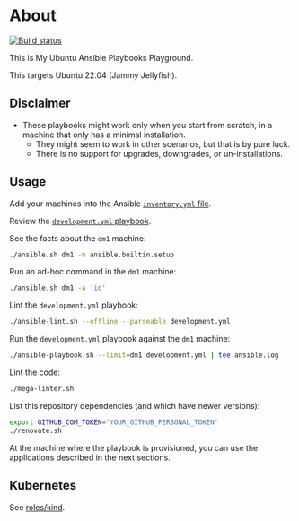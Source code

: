 # About

[![Build status](https://github.com/rgl/my-ubuntu-ansible-playbooks/workflows/build/badge.svg)](https://github.com/rgl/my-ubuntu-ansible-playbooks/actions?query=workflow%3Abuild)

This is My Ubuntu Ansible Playbooks Playground.

This targets Ubuntu 22.04 (Jammy Jellyfish).

## Disclaimer

* These playbooks might work only when you start from scratch, in a machine that only has a minimal installation.
  * They might seem to work in other scenarios, but that is by pure luck.
  * There is no support for upgrades, downgrades, or un-installations.

## Usage

Add your machines into the Ansible [`inventory.yml` file](inventory.yml).

Review the [`development.yml` playbook](development.yml).

See the facts about the `dm1` machine:

```bash
./ansible.sh dm1 -m ansible.builtin.setup
```

Run an ad-hoc command in the `dm1` machine:

```bash
./ansible.sh dm1 -a 'id'
```

Lint the `development.yml` playbook:

```bash
./ansible-lint.sh --offline --parseable development.yml
```

Run the `development.yml` playbook against the `dm1` machine:

```bash
./ansible-playbook.sh --limit=dm1 development.yml | tee ansible.log
```

Lint the code:

```bash
./mega-linter.sh
```

List this repository dependencies (and which have newer versions):

```bash
export GITHUB_COM_TOKEN='YOUR_GITHUB_PERSONAL_TOKEN'
./renovate.sh
```

At the machine where the playbook is provisioned, you can use the
applications described in the next sections.

## Kubernetes

See [roles/kind](roles/kind/README.md).
